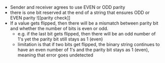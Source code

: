 - Sender and receiver agrees to use EVEN or ODD parity
- there is one bit reserved at the end of a string that ensures ODD or EVEN parity
![[parity check]]
- If a value gets flipped, then there will be a mismatch between parity bit and whether the number of bits is even or odd. 
	- e.g. if the last bit gets flipped, then there will be an odd number of 1's yet the parity bit still stays as 1 (even)
	- limitation is that if two bits get flipped, the binary string continues to have an even number of 1's and the parity bit stays as 1 (even), meaning that error goes undetected